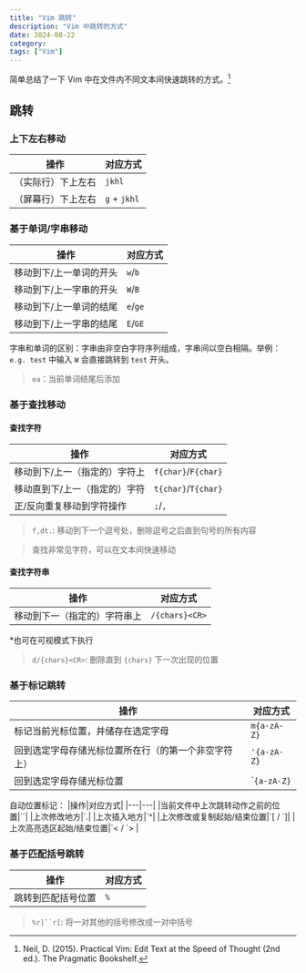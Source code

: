 ```yaml
---
title: "Vim 跳转"
description: "Vim 中跳转的方式"
date: 2024-08-22
category: 
tags: ["Vim"]
---
```


简单总结了一下 Vim 中在文件内不同文本间快速跳转的方式。[^1]

## 跳转

### 上下左右移动

|操作|对应方式|
|---|---|
|（实际行）下上左右|`jkhl`|
|（屏幕行）下上左右|`g` + `jkhl`|

### 基于单词/字串移动

|操作|对应方式|
|---|---|
|移动到下/上一单词的开头|`w`/`b`|
|移动到下/上一字串的开头|`W`/`B`|
|移动到下/上一单词的结尾|`e`/`ge`|
|移动到下/上一字串的结尾|`E`/`GE`|

字串和单词的区别：字串由非空白字符序列组成，字串间以空白相隔。举例：`e.g. test` 中输入 `W` 会直接跳转到 `test` 开头。

> `ea`：当前单词结尾后添加

### 基于查找移动

#### 查找字符

|操作|对应方式|
|---|---|
|移动到下/上一（指定的）字符上|`f{char}`/`F{char}`|
|移动直到下/上一（指定的）字符|`t{char}`/`T{char}`|
|正/反向重复移动到字符操作|`;`/`,`|

> `f,dt.`: 移动到下一个逗号处，删除逗号之后直到句号的所有内容

> 查找非常见字符，可以在文本间快速移动

#### 查找字符串

|操作|对应方式|
|---|---|
|移动到下一（指定的）字符串上|`/{chars}<CR>`|

*也可在可视模式下执行

> `d/{chars}<CR>`: 删除直到 `{chars}` 下一次出现的位置

### 基于标记跳转

|操作|对应方式|
|---|---|
|标记当前光标位置，并储存在选定字母|`m{a-zA-Z}`|
|回到选定字母存储光标位置所在行（的第一个非空字符上）| `'{a-zA-Z}`|
|回到选定字母存储光标位置| \``{a-zA-Z}` |

自动位置标记：
|操作|对应方式|
|---|---|
|当前文件中上次跳转动作之前的位置|\`\`|
|上次修改地方|\`.|
|上次插入地方|\`^|
|上次修改或复制起始/结束位置|\`[ / \`]|
|上次高亮选区起始/结束位置|\`< / \`> |

### 基于匹配括号跳转

|操作|对应方式|
|---|---|
|跳转到匹配括号位置|`%`|

> `%r]``r[`: 将一对其他的括号修改成一对中括号

[^1]: Neil, D. (2015). Practical Vim: Edit Text at the Speed of Thought (2nd ed.). The Pragmatic Bookshelf.